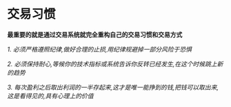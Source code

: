 # 交易习惯

**最重要的就是通过交易系统就完全重构自己的交易习惯和交易方式**

_1. 必须严格遵照纪律,做好合理的止损,用纪律规避掉一部分风险于恐惧_

_2. 必须保持耐心,等候你的技术指标或系统告诉你反转已经发生,在这个时候跳上新的趋势_

_3. 每次盈利之后取出利润的一半存起来,这才是唯一能挣到的钱,把钱可以取出来,这是看得见的,具有心理上的价值_
